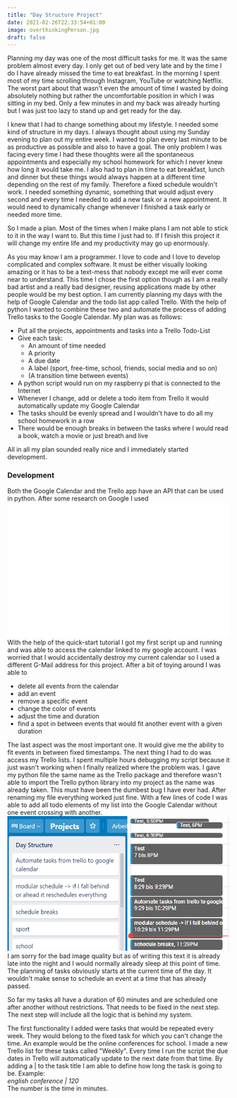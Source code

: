 ```yaml
---
title: "Day Structure Project"
date: 2021-02-26T22:33:54+01:00
image: overthinkingPerson.jpg
draft: false
---
```


Planning my day was one of the most difficult tasks for me. It was the same problem almost every day. I only get out of bed very late and by the time I do I have already missed the time to eat breakfast. In the morning I spent most of my time scrolling through Instagram, YouTube or watching Netflix. The worst part about that wasn't even the amount of time I wasted by doing absolutely nothing but rather the uncomfortable position in which I was sitting in my bed. Only a few minutes in and my back was already hurting but I was just too lazy to stand up and get ready for the day.

I knew that I had to change something about my lifestyle. I needed some kind of structure in my days. I always thought about using my Sunday evening to plan out my entire week. I wanted to plan every last minute to be as productive as possible and also to have a goal. The only problem I was facing every time I had these thoughts were all the spontaneous appointments and especially my school homework for which I never knew how long it would take me. I also had to plan in time to eat breakfast, lunch and dinner but these things would always happen at a different time depending on the rest of my family. Therefore a fixed schedule wouldn't work. I needed something dynamic, something that would adjust every second and every time I needed to add a new task or a new appointment. It would need to dynamically change whenever I finished a task early or needed more time.

So I made a plan. Most of the times when I make plans I am not able to stick to it in the way I want to. But this time I just had to. If I finish this project it will change my entire life and my productivity may go up enormously.

As you may know I am a programmer. I love to code and I love to develop complicated and complex software. It must be either visually looking amazing or it has to be a text-mess that nobody except me will ever come near to understand. This time I chose the first option though as I am a really bad artist and a really bad designer, reusing applications made by other people would be my best option. I am currently planning my days with the help of Google Calendar and the todo list app called Trello. With the help of python I wanted to combine these two and automate the process of adding Trello tasks to the Google Calendar. My plan was as follows:

- Put all the projects, appointments and tasks into a Trello Todo-List
- Give each task:
  - An amount of time needed
  - A priority
  - A due date
  - A label (sport, free-time, school, friends, social media and so on)
  - (A transition time between events)
- A python script would run on my raspberry pi that is connected to the Internet
- Whenever I change, add or delete a todo item from Trello it would automatically update my Google Calendar
- The tasks should be evenly spread and I wouldn't have to do all my school homework in a row
- There would be enough breaks in between the tasks where I would read a book, watch a movie or just breath and live

All in all my plan sounded really nice and I immediately started development.

### Development

Both the Google Calendar and the Trello app have an API that can be used in python. After some research on Google I used
![pip commands](pipCalendarTrello.svg)
With the help of the quick-start tutorial I got my first script up and running and was able to access the calendar linked to my google account. I was worried that I would accidentally destroy my current calendar so I used a different G-Mail address for this project. After a bit of toying around I was able to

- delete all events from the calendar
- add an event
- remove a specific event
- change the color of events
- adjust the time and duration
- find a spot in between events that would fit another event with a given duration

The last aspect was the most important one. It would give me the ability to fit events in between fixed timestamps. The next thing I had to do was access my Trello lists. I spent multiple hours debugging my script because it just wasn't working when I finally realized where the problem was. I gave my python file the same name as the Trello package and therefore wasn't able to import the Trello python library into my project as the name was already taken. This must have been the dumbest bug I have ever had. After renaming my file everything worked just fine. With a few lines of code I was able to add all todo elements of my list into the Google Calendar without one event crossing with another.
![example Trello and Calendar](TrelloListExample.png)
I am sorry for the bad image quality but as of writing this text it is already late into the night and I would normally already sleep at this point of time.
The planning of tasks obviously starts at the current time of the day. It wouldn't make sense to schedule an event at a time that has already passed.

So far my tasks all have a duration of 60 minutes and are scheduled one after another without restrictions. That needs to be fixed in the next step. The next step will include all the logic that is behind my system.

The first functionality I added were tasks that would be repeated every week. They would belong to the fixed task for which you can't change the time. An example would be the online conferences for school. I made a new Trello list for these tasks called "Weekly". Every time I run the script the due dates in Trello will automatically update to the next date from that time. By adding a | to the task title I am able to define how long the task is going to be. Example:  
_english conference | 120_  
The number is the time in minutes.

<!-- Todo -->
